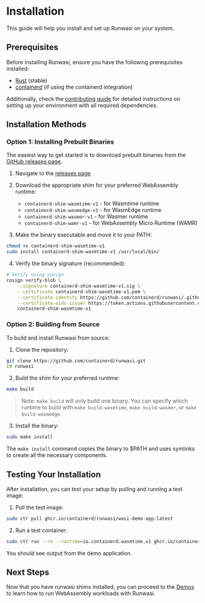 # Installation

This guide will help you install and set up Runwasi on your system.

## Prerequisites

Before installing Runwasi, ensure you have the following prerequisites installed:

- [Rust](https://www.rust-lang.org/tools/install) (stable)
- [containerd](https://github.com/containerd/containerd/blob/main/docs/getting-started.md) (if using the containerd integration)

Additionally, check the [contributing guide](../CONTRIBUTING.md#setting-up-your-local-environment) for detailed instructions on setting up your environment with all required dependencies.

## Installation Methods

### Option 1: Installing Prebuilt Binaries

The easiest way to get started is to download prebuilt binaries from the [GitHub releases page](https://github.com/containerd/runwasi/releases).

1. Navigate to the [releases page](https://github.com/containerd/runwasi/releases)
2. Download the appropriate shim for your preferred WebAssembly runtime:
   - `containerd-shim-wasmtime-v1` - for Wasmtime runtime
   - `containerd-shim-wasmedge-v1` - for WasmEdge runtime
   - `containerd-shim-wasmer-v1` - for Wasmer runtime
   - `containerd-shim-wamr-v1` - for WebAssembly Micro Runtime (WAMR)

3. Make the binary executable and move it to your PATH:

```bash
chmod +x containerd-shim-wasmtime-v1
sudo install containerd-shim-wasmtime-v1 /usr/local/bin/
```

4. Verify the binary signature (recommended):

```bash
# Verify using cosign
cosign verify-blob \
    --signature containerd-shim-wasmtime-v1.sig \
    --certificate containerd-shim-wasmtime-v1.pem \
    --certificate-identity https://github.com/containerd/runwasi/.github/workflows/action-build.yml@refs/heads/main \
    --certificate-oidc-issuer https://token.actions.githubusercontent.com \
    containerd-shim-wasmtime-v1
```

### Option 2: Building from Source

To build and install Runwasi from source:

1. Clone the repository:

```bash
git clone https://github.com/containerd/runwasi.git
cd runwasi
```

2. Build the shim for your preferred runtime:

```bash
make build
```

> Note: `make build` will only build one binary. You can specify which runtime to build with `make build-wasmtime`, `make build-wasmer`, or `make build-wasmedge`.

3. Install the binary:

```bash
sudo make install
```

The `make install` command copies the binary to $PATH and uses symlinks to create all the necessary components.

## Testing Your Installation

After installation, you can test your setup by pulling and running a test image:

1. Pull the test image:

```bash
sudo ctr pull ghcr.io/containerd/runwasi/wasi-demo-app:latest
```

2. Run a test container:

```bash
sudo ctr run --rm --runtime=io.containerd.wasmtime.v1 ghcr.io/containerd/runwasi/wasi-demo-app:latest testwasm
```

You should see output from the demo application.

## Next Steps

Now that you have runwasi shims installed, you can proceed to the [Demos](./demos.md) to learn how to run WebAssembly workloads with Runwasi.
